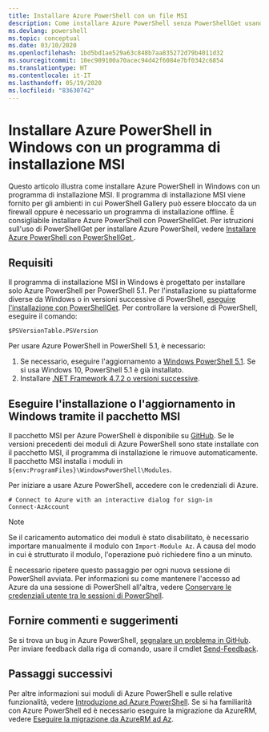 ```yaml
---
title: Installare Azure PowerShell con un file MSI
description: Come installare Azure PowerShell senza PowerShellGet usando un programma di installazione MSI
ms.devlang: powershell
ms.topic: conceptual
ms.date: 03/10/2020
ms.openlocfilehash: 1bd5bd1ae529a63c848b7aa835272d79b4011d32
ms.sourcegitcommit: 10ec909100a70acec94d42f6084e7bf0342c6854
ms.translationtype: HT
ms.contentlocale: it-IT
ms.lasthandoff: 05/19/2020
ms.locfileid: "83630742"
---
```

# <a name="install-azure-powershell-on-windows-with-msi"></a>Installare Azure PowerShell in Windows con un programma di installazione MSI

Questo articolo illustra come installare Azure PowerShell in Windows con un programma di installazione MSI. Il programma di installazione MSI viene fornito per gli ambienti in cui PowerShell Gallery può essere bloccato da un firewall oppure è necessario un programma di installazione offline. È consigliabile installare Azure PowerShell con PowerShellGet. Per istruzioni sull'uso di PowerShellGet per installare Azure PowerShell, vedere [Installare Azure PowerShell con PowerShellGet ](install-az-ps.md).

## <a name="requirements"></a>Requisiti

Il programma di installazione MSI in Windows è progettato per installare solo Azure PowerShell per PowerShell 5.1. Per l'installazione su piattaforme diverse da Windows o in versioni successive di PowerShell, [eseguire l'installazione con PowerShellGet](install-az-ps.md). Per controllare la versione di PowerShell, eseguire il comando:

```powershell-interactive
$PSVersionTable.PSVersion
```

Per usare Azure PowerShell in PowerShell 5.1, è necessario:

1. Se necessario, eseguire l'aggiornamento a [Windows PowerShell 5.1](/powershell/scripting/install/installing-windows-powershell#upgrading-existing-windows-powershell). Se si usa Windows 10, PowerShell 5.1 è già installato.
2. Installare [.NET Framework 4.7.2 o versioni successive](/dotnet/framework/install).

## <a name="install-or-update-on-windows-using-the-msi-package"></a>Eseguire l'installazione o l'aggiornamento in Windows tramite il pacchetto MSI

Il pacchetto MSI per Azure PowerShell è disponibile su [GitHub](https://github.com/Azure/azure-powershell/releases/latest). Se le versioni precedenti dei moduli di Azure PowerShell sono state installate con il pacchetto MSI, il programma di installazione le rimuove automaticamente. Il pacchetto MSI installa i moduli in `${env:ProgramFiles}\WindowsPowerShell\Modules`.

Per iniziare a usare Azure PowerShell, accedere con le credenziali di Azure.

```powershell-interactive
# Connect to Azure with an interactive dialog for sign-in
Connect-AzAccount
```

> [!NOTE]
> Se il caricamento automatico dei moduli è stato disabilitato, è necessario importare manualmente il modulo con `Import-Module Az`. A causa del modo in cui è strutturato il modulo, l'operazione può richiedere fino a un minuto.

È necessario ripetere questo passaggio per ogni nuova sessione di PowerShell avviata. Per informazioni su come mantenere l'accesso ad Azure da una sessione di PowerShell all'altra, vedere [Conservare le credenziali utente tra le sessioni di PowerShell](context-persistence.md).

## <a name="provide-feedback"></a>Fornire commenti e suggerimenti

Se si trova un bug in Azure PowerShell, [segnalare un problema in GitHub](https://github.com/Azure/azure-powershell/issues). Per inviare feedback dalla riga di comando, usare il cmdlet [Send-Feedback](/powershell/module/az.accounts/send-feedback).

## <a name="next-steps"></a>Passaggi successivi

Per altre informazioni sui moduli di Azure PowerShell e sulle relative funzionalità, vedere [Introduzione ad Azure PowerShell](get-started-azureps.md). Se si ha familiarità con Azure PowerShell ed è necessario eseguire la migrazione da AzureRM, vedere [Eseguire la migrazione da AzureRM ad Az](migrate-from-azurerm-to-az.md).
